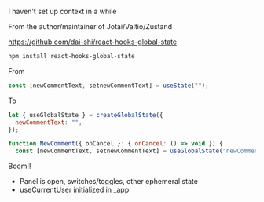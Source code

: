 I haven't set up context in a while

From the author/maintainer of Jotai/Valtio/Zustand

https://github.com/dai-shi/react-hooks-global-state

```sh
npm install react-hooks-global-state
```

From

```jsx
const [newCommentText, setnewCommentText] = useState("");
```

To

```jsx
let { useGlobalState } = createGlobalState({
  newCommentText: "",
});

function NewComment({ onCancel }: { onCancel: () => void }) {
  const [newCommentText, setnewCommentText] = useGlobalState("newCommentText");
```

Boom!!

- Panel is open, switches/toggles, other ephemeral state
- useCurrentUser initialized in \_app
